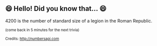 ## 😄 Hello! Did you know that... 😄
4200 is the number of standard size of a legion in the Roman Republic.

<sup>(come back in 5 minutes for the next trivia)</sup>


<sup>Credits: http://numbersapi.com</sup>
